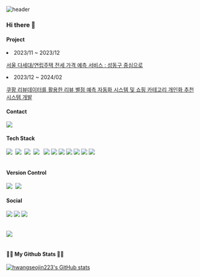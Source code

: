 ![header](https://capsule-render.vercel.app/api?type=venom)
### Hi there 👋
<h4> Project </h4>
<li> 2023/11 ~ 2023/12</li>

 [서울 다세대/연립주택 전세 가격 예측 서비스 : 성동구 중심으로](https://github.com/hwangseojin223/Jeonse_Price_Prediction_Model)

 
<li>2023/12 ~ 2024/02</li>

  [쿠팡 리뷰데이터를 활용한 리뷰 별점 예측 자동화 시스템 및 쇼핑 카테고리 개인화 추천 시스템 개발](https://github.com/hwangseojin223/COUPANG_REVIEW_PROJECT)
  
<h4 > Contact </h4>
<div >
  <a href="mailto:seozinidev@gmail.com">
    <img
      src="https://img.shields.io/badge/seozinidev@gmail.com-D14836?style=for-the-badge&logo=gmail&logoColor=white"/> 
  </a>
</div>
<h4>Tech Stack</h4>
<div>
  <img src="https://img.shields.io/badge/Python-3776AB?style=for-the-badge&logo=Python&logoColor=white">&nbsp 
  <img src="https://img.shields.io/badge/Django-092E20?style=for-the-badge&logo=Django&logoColor=white">&nbsp
  <img src="https://img.shields.io/badge/MySQL-4479A1?style=for-the-badge&logo=MySQL&logoColor=white">&nbsp
  <img src="https://img.shields.io/badge/Apache Spark-E25A1C?style=for-the-badge&logo=Apache Spark&logoColor=white"> &nbsp
  <img src="https://img.shields.io/badge/CSS3-1572B6?style=for-the-badge&logo=CSS3&logoColor=white">
  <img src="https://img.shields.io/badge/Google Colab-F9AB00?style=for-the-badge&logo=Google Colab&logoColor=white">
  <img src="https://img.shields.io/badge/Jupyter-F37626?style=for-the-badge&logo=Jupyter&logoColor=white">
  <img src="https://img.shields.io/badge/Markdown-000000?style=for-the-badge&logo=Markdown&logoColor=white">
  <img src="https://img.shields.io/badge/HTML5-E34F26?style=for-the-badge&logo=HTML5&logoColor=white">
  

  <img src="https://img.shields.io/badge/Apache Airflow-017CEE?style=for-the-badge&logo=Apache Airflow&logoColor=white">
  <img src="https://img.shields.io/badge/Docker-2496ED?style=for-the-badge&logo=Docker&logoColor=white">&nbsp 
</div>
<br>
<h4> Version Control</h4>
<div>
    <img src="https://img.shields.io/badge/Git-F05032?style=for-the-badge&logo=Git&logoColor=white">&nbsp
    <img src="https://img.shields.io/badge/GitHub-181717?style=for-the-badge&logo=GitHub&logoColor=white">&nbsp
</div>
<h4>Social</h4>
<div>
  <img src="https://img.shields.io/badge/Slack-4A154B?style=for-the-badge&logo=Slack&logoColor=white">
  <img src="https://img.shields.io/badge/Discord-5865F2?style=for-the-badge&logo=Discord&logoColor=white">
  <img src="https://img.shields.io/badge/Notion-000000?style=for-the-badge&logo=Notion&logoColor=white">
</div>
<br>
<br>
<div >
  <a href="https://seozinzip.tistory.com">
    <img src="https://img.shields.io/badge/Tistory-000000?style=for-the-badge&logo=Tistory&logoColor=white"/> 
  </a>
</div>
<br>

<h4>👩‍💻 My Github Stats 👩‍💻</h4>
<div>
  
[![hwangseojin223's GitHub stats](https://github-readme-stats.vercel.app/api?username=hwangseojin223&hide_title=true&show_icons=true&include_all_commits=true&disable_animations=true&theme=vue)](https://github.com/anuraghazra/github-readme-stats)
</div>
<br>

<!--
**hwangseojin223/hwangseojin223** is a ✨ _special_ ✨ repository because its `README.md` (this file) appears on your GitHub profile.

Here are some ideas to get you started:

- 🔭 I’m currently working on ...
- 🌱 I’m currently learning ...
- 👯 I’m looking to collaborate on ...
- 🤔 I’m looking for help with ...
- 💬 Ask me about ...
- 📫 How to reach me: ...
- 😄 Pronouns: ...
- ⚡ Fun fact: ...
-->
